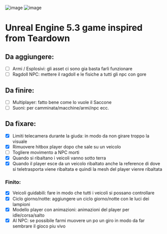 ![image](https://github.com/LaCapraFaMuu/Game/assets/151669081/7421ffe3-5974-4825-b9af-a960bed6160c)
![image](https://github.com/LaCapraFaMuu/Game/assets/151669081/8f65a58f-08f0-4236-b44b-ba7735f0a321)
# Unreal Engine 5.3 game inspired from Teardown

## Da aggiungere:
- [ ] Armi / Esplosivi: gli asset ci sono gia basta farli funzionare
- [ ] Ragdoll NPC: mettere il ragdoll e le fisiche a tutti gli npc con gore

## Da finire:
- [ ] Multiplayer: fatto bene come lo vuole il Saccone
- [ ] Suoni: per camminata/macchine/armi/npc ecc.

## Da fixare:
- [x] Limiti telecamera durante la giuda: in modo da non girare troppo la visuale
- [x] Rimuovere hitbox player dopo che sale su un veicolo
- [ ] Togliere movimento a NPC morti
- [x] Quando si ribaltano i veicoli vanno sotto terra
- [x] Quando il player esce da un veicolo ribaltato anche la reference di dove si teletrasporta viene ribaltata e quindi la mesh del player vienre ribaltata

### Finito:
- [x] Veicoli guidabili: fare in modo che tutti i veicoli si possano controllare
- [x] Ciclo giorno/notte: aggiungere un ciclo giorno/notte con le luci dei lampioni
- [x] Modello player con animazioni: animazioni del player per idle/corsa/salto
- [x] AI NPC: se possibile farmi muovere un po un giro in modo da far sembrare il gioco piu vivo
